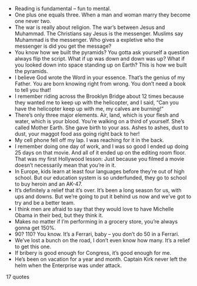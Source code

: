  - Reading is fundamental – fun to mental.
 - One plus one equals three. When a man and woman marry they become one never two.
 - The war is really about religion. The war’s between Jesus and Muhammad. The Christians say Jesus is the messenger. Muslims say Muhammad is the messenger. Who gives a expletive who the messenger is did you get the message?
 - You know how we built the pyramids? You gotta ask yourself a question always flip the script. What if up was down and down was up? What if you looked down into space standing up on Earth? This is how we built the pyramids.
 - I believe God wrote the Word in your essence. That’s the genius of my Father. You are born knowing right from wrong. You don’t need a book to tell you that!
 - I remember riding across the Brooklyn Bridge about 12 times because they wanted me to keep up with the helicopter, and I said, “Can you have the helicopter keep up with me, my calves are burning!”
 - There’s only three major elements. Air, land, which is your flesh and water, which is your blood. You’re walking on a third of yourself. She’s called Mother Earth. She gave birth to your ass. Ashes to ashes, dust to dust, your maggot food ass going right back to her!
 - My cell phone fell off my lap. I was reaching for it in the back.
 - I remember doing one day of work, and I was so good I ended up doing 25 days on that movie. And all of it ended up on the editing room floor. That was my first Hollywood lesson: Just because you filmed a movie doesn’t necessarily mean that you’re in it.
 - In Europe, kids learn at least four languages before they’re out of high school. But our education system is so underfunded, they go to school to buy heroin and an AK-47.
 - It’s definitely a relief that it’s over. It’s been a long season for us, with ups and downs. But we’re going to put it behind us now and we’ve got to try and be a better team.
 - I think men are afraid to say that they would love to have Michelle Obama in their bed, but they think it.
 - Makes no matter if I’m performing in a grocery store, you’re always gonna get 150%.
 - 90? 110? You know. It’s a Ferrari, baby – you don’t do 50 in a Ferrari.
 - We’ve lost a bunch on the road, I don’t even know how many. It’s a relief to get this one.
 - If bribery is good enough for Congress, it’s good enough for me.
 - He’s been on vacation for a year and month. Captain Kirk never left the helm when the Enterprise was under attack.

17 quotes